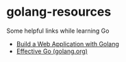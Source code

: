 # golang-resources
Some helpful links while learning Go

* [Build a Web Application with Golang](https://astaxie.gitbooks.io/build-web-application-with-golang/content/en/preface.html)
* [Effective Go (golang.org)](https://golang.org/doc/effective_go.html)